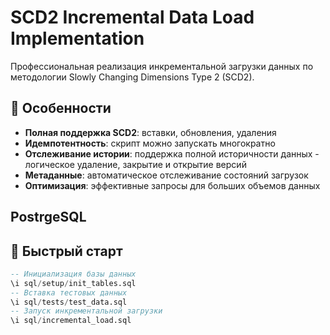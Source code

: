 # SCD2 Incremental Data Load Implementation

Профессиональная реализация инкрементальной загрузки данных по методологии Slowly Changing Dimensions Type 2 (SCD2).

## 🚀 Особенности

- **Полная поддержка SCD2**: вставки, обновления, удаления
- **Идемпотентность**: скрипт можно запускать многократно
- **Отслеживание истории**: поддержка полной историчности данных - логическое удаление, закрытие и открытие версий
- **Метаданные**: автоматическое отслеживание состояний загрузок
- **Оптимизация**: эффективные запросы для больших объемов данных

## PostrgeSQL

## 🚀 Быстрый старт
```sql
-- Инициализация базы данных
\i sql/setup/init_tables.sql
-- Вставка тестовых данных
\i sql/tests/test_data.sql
-- Запуск инкрементальной загрузки
\i sql/incremental_load.sql
```
